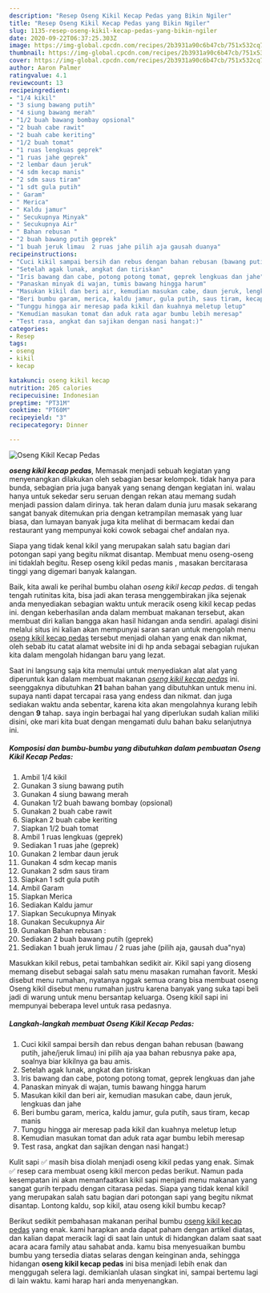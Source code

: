 ```yaml
---
description: "Resep Oseng Kikil Kecap Pedas yang Bikin Ngiler"
title: "Resep Oseng Kikil Kecap Pedas yang Bikin Ngiler"
slug: 1135-resep-oseng-kikil-kecap-pedas-yang-bikin-ngiler
date: 2020-09-22T06:37:25.303Z
image: https://img-global.cpcdn.com/recipes/2b3931a90c6b47cb/751x532cq70/oseng-kikil-kecap-pedas-foto-resep-utama.jpg
thumbnail: https://img-global.cpcdn.com/recipes/2b3931a90c6b47cb/751x532cq70/oseng-kikil-kecap-pedas-foto-resep-utama.jpg
cover: https://img-global.cpcdn.com/recipes/2b3931a90c6b47cb/751x532cq70/oseng-kikil-kecap-pedas-foto-resep-utama.jpg
author: Aaron Palmer
ratingvalue: 4.1
reviewcount: 13
recipeingredient:
- "1/4 kikil"
- "3 siung bawang putih"
- "4 siung bawang merah"
- "1/2 buah bawang bombay opsional"
- "2 buah cabe rawit"
- "2 buah cabe keriting"
- "1/2 buah tomat"
- "1 ruas lengkuas geprek"
- "1 ruas jahe geprek"
- "2 lembar daun jeruk"
- "4 sdm kecap manis"
- "2 sdm saus tiram"
- "1 sdt gula putih"
- " Garam"
- " Merica"
- " Kaldu jamur"
- " Secukupnya Minyak"
- " Secukupnya Air"
- " Bahan rebusan "
- "2 buah bawang putih geprek"
- "1 buah jeruk limau  2 ruas jahe pilih aja gausah duanya"
recipeinstructions:
- "Cuci kikil sampai bersih dan rebus dengan bahan rebusan (bawang putih, jahe/jeruk limau) ini pilih aja yaa bahan rebusnya pake apa, soalnya biar kikilnya ga bau amis."
- "Setelah agak lunak, angkat dan tiriskan"
- "Iris bawang dan cabe, potong potong tomat, geprek lengkuas dan jahe"
- "Panaskan minyak di wajan, tumis bawang hingga harum"
- "Masukan kikil dan beri air, kemudian masukan cabe, daun jeruk, lengkuas dan jahe"
- "Beri bumbu garam, merica, kaldu jamur, gula putih, saus tiram, kecap manis"
- "Tunggu hingga air meresap pada kikil dan kuahnya meletup letup"
- "Kemudian masukan tomat dan aduk rata agar bumbu lebih meresap"
- "Test rasa, angkat dan sajikan dengan nasi hangat:)"
categories:
- Resep
tags:
- oseng
- kikil
- kecap

katakunci: oseng kikil kecap 
nutrition: 205 calories
recipecuisine: Indonesian
preptime: "PT31M"
cooktime: "PT60M"
recipeyield: "3"
recipecategory: Dinner

---
```



![Oseng Kikil Kecap Pedas](https://img-global.cpcdn.com/recipes/2b3931a90c6b47cb/751x532cq70/oseng-kikil-kecap-pedas-foto-resep-utama.jpg)

<b><i>oseng kikil kecap pedas</i></b>, Memasak menjadi sebuah kegiatan yang menyenangkan dilakukan oleh sebagian besar kelompok. tidak hanya para bunda, sebagian pria juga banyak yang senang dengan kegiatan ini. walau hanya untuk sekedar seru seruan dengan rekan atau memang sudah menjadi passion dalam dirinya. tak heran dalam dunia juru masak sekarang sangat banyak ditemukan pria dengan ketrampilan memasak yang luar biasa, dan lumayan banyak juga kita melihat di bermacam kedai dan restaurant yang mempunyai koki cowok sebagai chef andalan nya.

Siapa yang tidak kenal kikil yang merupakan salah satu bagian dari potongan sapi yang begitu nikmat disantap. Membuat menu oseng-oseng ini tidaklah begitu. Resep oseng kikil pedas manis , masakan bercitarasa tinggi yang digemari banyak kalangan.

Baik, kita awali ke perihal bumbu olahan <i>oseng kikil kecap pedas</i>. di tengah tengah rutinitas kita, bisa jadi akan terasa menggembirakan jika sejenak anda menyediakan sebagian waktu untuk meracik oseng kikil kecap pedas ini. dengan keberhasilan anda dalam membuat makanan tersebut, akan membuat diri kalian bangga akan hasil hidangan anda sendiri. apalagi disini melalui situs ini kalian akan mempunyai saran saran untuk mengolah menu <u>oseng kikil kecap pedas</u> tersebut menjadi olahan yang enak dan nikmat, oleh sebab itu catat alamat website ini di hp anda sebagai sebagian rujukan kita dalam mengolah hidangan baru yang lezat.


Saat ini langsung saja kita memulai untuk menyediakan alat alat yang diperuntuk kan dalam membuat makanan <u><i>oseng kikil kecap pedas</i></u> ini. seenggaknya dibutuhkan <b>21</b> bahan bahan yang dibutuhkan untuk menu ini. supaya nanti dapat tercapai rasa yang endess dan nikmat. dan juga sediakan waktu anda sebentar, karena kita akan mengolahnya kurang lebih dengan <b>9</b> tahap. saya ingin berbagai hal yang diperlukan sudah kalian miliki disini, oke mari kita buat dengan mengamati dulu bahan baku selanjutnya ini.

<!--inarticleads1-->

##### Komposisi dan bumbu-bumbu yang dibutuhkan dalam pembuatan Oseng Kikil Kecap Pedas:

1. Ambil 1/4 kikil
1. Gunakan 3 siung bawang putih
1. Gunakan 4 siung bawang merah
1. Gunakan 1/2 buah bawang bombay (opsional)
1. Gunakan 2 buah cabe rawit
1. Siapkan 2 buah cabe keriting
1. Siapkan 1/2 buah tomat
1. Ambil 1 ruas lengkuas (geprek)
1. Sediakan 1 ruas jahe (geprek)
1. Gunakan 2 lembar daun jeruk
1. Gunakan 4 sdm kecap manis
1. Gunakan 2 sdm saus tiram
1. Siapkan 1 sdt gula putih
1. Ambil  Garam
1. Siapkan  Merica
1. Sediakan  Kaldu jamur
1. Siapkan  Secukupnya Minyak
1. Gunakan  Secukupnya Air
1. Gunakan  Bahan rebusan :
1. Sediakan 2 buah bawang putih (geprek)
1. Sediakan 1 buah jeruk limau / 2 ruas jahe (pilih aja, gausah dua&#34;nya)


Masukkan kikil rebus, petai tambahkan sedikit air. Kikil sapi yang dioseng memang disebut sebagai salah satu menu masakan rumahan favorit. Meski disebut menu rumahan, nyatanya nggak semua orang bisa membuat oseng Oseng kikil disebut menu rumahan justru karena banyak yang suka tapi beli jadi di warung untuk menu bersantap keluarga. Oseng kikil sapi ini mempunyai beberapa level untuk rasa pedasnya. 

<!--inarticleads2-->

##### Langkah-langkah membuat Oseng Kikil Kecap Pedas:

1. Cuci kikil sampai bersih dan rebus dengan bahan rebusan (bawang putih, jahe/jeruk limau) ini pilih aja yaa bahan rebusnya pake apa, soalnya biar kikilnya ga bau amis.
1. Setelah agak lunak, angkat dan tiriskan
1. Iris bawang dan cabe, potong potong tomat, geprek lengkuas dan jahe
1. Panaskan minyak di wajan, tumis bawang hingga harum
1. Masukan kikil dan beri air, kemudian masukan cabe, daun jeruk, lengkuas dan jahe
1. Beri bumbu garam, merica, kaldu jamur, gula putih, saus tiram, kecap manis
1. Tunggu hingga air meresap pada kikil dan kuahnya meletup letup
1. Kemudian masukan tomat dan aduk rata agar bumbu lebih meresap
1. Test rasa, angkat dan sajikan dengan nasi hangat:)


Kulit sapi ✅ masih bisa diolah menjadi oseng kikil pedas yang enak. Simak ✅ resep cara membuat oseng kikil mercon pedas berikut. Namun pada kesempatan ini akan memanfaatkan kikil sapi menjadi menu makanan yang sangat gurih terpadu dengan citarasa pedas. Siapa yang tidak kenal kikil yang merupakan salah satu bagian dari potongan sapi yang begitu nikmat disantap. Lontong kaldu, sop kikil, atau oseng kikil bumbu kecap? 

Berikut sedikit pembahasan makanan perihal bumbu <u>oseng kikil kecap pedas</u> yang enak. kami harapkan anda dapat paham dengan artikel diatas, dan kalian dapat meracik lagi di saat lain untuk di hidangkan dalam saat saat acara acara family atau sahabat anda. kamu bisa menyesuaikan bumbu bumbu yang tersedia diatas selaras dengan keinginan anda, sehingga hidangan <b>oseng kikil kecap pedas</b> ini bisa menjadi lebih enak dan menggugah selera lagi. demikianlah ulasan singkat ini, sampai bertemu lagi di lain waktu. kami harap hari anda menyenangkan.
